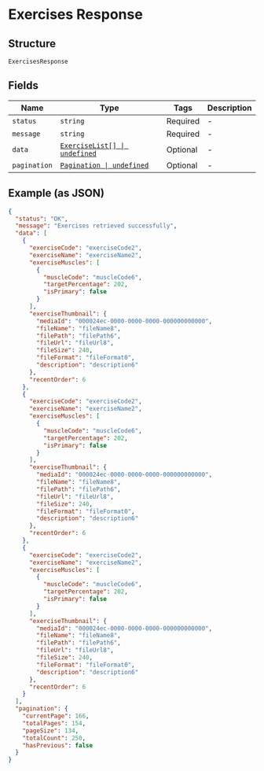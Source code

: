
# Exercises Response

## Structure

`ExercisesResponse`

## Fields

| Name | Type | Tags | Description |
|  --- | --- | --- | --- |
| `status` | `string` | Required | - |
| `message` | `string` | Required | - |
| `data` | [`ExerciseList[] \| undefined`](../../doc/models/exercise-list.md) | Optional | - |
| `pagination` | [`Pagination \| undefined`](../../doc/models/pagination.md) | Optional | - |

## Example (as JSON)

```json
{
  "status": "OK",
  "message": "Exercises retrieved successfully",
  "data": [
    {
      "exerciseCode": "exerciseCode2",
      "exerciseName": "exerciseName2",
      "exerciseMuscles": [
        {
          "muscleCode": "muscleCode6",
          "targetPercentage": 202,
          "isPrimary": false
        }
      ],
      "exerciseThumbnail": {
        "mediaId": "000024ec-0000-0000-0000-000000000000",
        "fileName": "fileName8",
        "filePath": "filePath6",
        "fileUrl": "fileUrl8",
        "fileSize": 240,
        "fileFormat": "fileFormat0",
        "description": "description6"
      },
      "recentOrder": 6
    },
    {
      "exerciseCode": "exerciseCode2",
      "exerciseName": "exerciseName2",
      "exerciseMuscles": [
        {
          "muscleCode": "muscleCode6",
          "targetPercentage": 202,
          "isPrimary": false
        }
      ],
      "exerciseThumbnail": {
        "mediaId": "000024ec-0000-0000-0000-000000000000",
        "fileName": "fileName8",
        "filePath": "filePath6",
        "fileUrl": "fileUrl8",
        "fileSize": 240,
        "fileFormat": "fileFormat0",
        "description": "description6"
      },
      "recentOrder": 6
    },
    {
      "exerciseCode": "exerciseCode2",
      "exerciseName": "exerciseName2",
      "exerciseMuscles": [
        {
          "muscleCode": "muscleCode6",
          "targetPercentage": 202,
          "isPrimary": false
        }
      ],
      "exerciseThumbnail": {
        "mediaId": "000024ec-0000-0000-0000-000000000000",
        "fileName": "fileName8",
        "filePath": "filePath6",
        "fileUrl": "fileUrl8",
        "fileSize": 240,
        "fileFormat": "fileFormat0",
        "description": "description6"
      },
      "recentOrder": 6
    }
  ],
  "pagination": {
    "currentPage": 166,
    "totalPages": 154,
    "pageSize": 134,
    "totalCount": 250,
    "hasPrevious": false
  }
}
```

